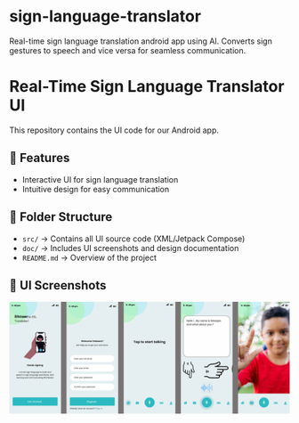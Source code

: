 # sign-language-translator
Real-time sign language translation android app using AI. Converts sign gestures to speech and vice versa for seamless communication.
# Real-Time Sign Language Translator UI  
This repository contains the UI code for our Android app.

## 📌 Features  
- Interactive UI for sign language translation  
- Intuitive design for easy communication  

## 📂 Folder Structure  
- `src/` → Contains all UI source code (XML/Jetpack Compose)  
- `doc/` → Includes UI screenshots and design documentation  
- `README.md` → Overview of the project  

## 📸 UI Screenshots  
![Ui Screenshots](doc/prototype.png) 






